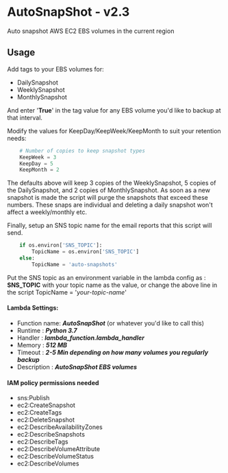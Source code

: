 # AutoSnapShot - v2.3
Auto snapshot AWS EC2 EBS volumes in the current region

## Usage
Add tags to your EBS volumes for:
* DailySnapshot
* WeeklySnapshot
* MonthlySnapshot

And enter '**True**' in the tag value for any EBS volume you'd like to backup at that interval.

Modify the values for KeepDay/KeepWeek/KeepMonth to suit your retention needs:
```python
    # Number of copies to keep snapshot types
    KeepWeek = 3
    KeepDay = 5
    KeepMonth = 2
```
The defaults above will keep 3 copies of the WeeklySnapshot, 5 copies of the DailySnapshot, and 2 copies of MonthlySnapshot. As soon as a new snapshot is made the script will purge the snapshots that exceed these numbers. These snaps are individual and deleting a daily snapshot won't affect a weekly/monthly etc.

Finally, setup an SNS topic name for the email reports that this script will send.
```python
    if os.environ['SNS_TOPIC']:
        TopicName = os.environ['SNS_TOPIC']
    else:
        TopicName = 'auto-snapshots'
```
Put the SNS topic as an environment variable in the lambda config as : **SNS_TOPIC** with your topic name as the value, or change the above line in the script TopicName = '*your-topic-name*'


#### Lambda Settings:
  * Function name: ***AutoSnapShot*** (or whatever you'd like to call this)
  * Runtime : ***Python 3.7***
  * Handler : ***lambda_function.lambda_handler***
  * Memory : ***512 MB***
  * Timeout : ***2-5 Min depending on how many volumes you regularly backup***
  * Description : ***AutoSnapShot EBS volumes***


#### IAM policy permissions needed
*  sns:Publish
*  ec2:CreateSnapshot
*  ec2:CreateTags
*  ec2:DeleteSnapshot
*  ec2:DescribeAvailabilityZones
*  ec2:DescribeSnapshots
*  ec2:DescribeTags
*  ec2:DescribeVolumeAttribute
*  ec2:DescribeVolumeStatus
*  ec2:DescribeVolumes
